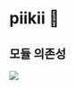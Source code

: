 # piikii 🌱

## 모듈 의존성

![](https://github.com/mash-up-kr/piikii_Spring/raw/main/docs/architecture/DependencyGraph.png?raw=true)
